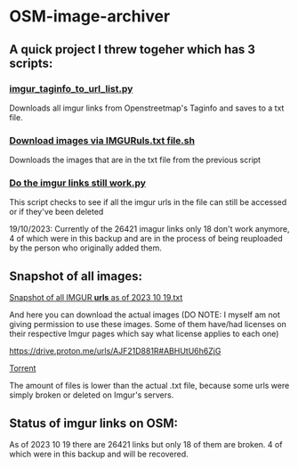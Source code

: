 # OSM-image-archiver
## A quick project I threw togeher which has 3 scripts:

### [imgur_taginfo_to_url_list.py](imgur_taginfo_to_url_list.py)

Downloads all imgur links from Openstreetmap's Taginfo and saves to a txt file.
  
### [Download images via IMGURuls.txt file.sh](Download%20images%20via%20IMGURuls.txt%20file.sh)
Downloads the images that are in the txt file from the previous script

### [Do the imgur links still work.py](Do%20the%20imgur%20links%20still%20work.py)
This script checks to see if all the imgur urls in the file can still be accessed or if they've been deleted

19/10/2023:
Currently of the 26421 imagur links only 18 don't work anymore, 4 of which were in this backup and are in the process of being reuploaded by the person who originally added them.

## Snapshot of all images:

[Snapshot of all IMGUR **urls** as of 2023 10 19.txt](Snapshot%20of%20all%20IMGUR%20**urls**%20as%20of%202023%2010%2019.txt)

And here you can download the actual images (DO NOTE: I myself am not giving permission to use these images. Some of them have/had licenses on their respective Imgur pages which say what license applies to each one)

https://drive.proton.me/urls/AJF21D881R#ABHUtU6h6ZjG

[Torrent](magnet:?xt=urn:btih:8a13d26943b44e00f9e28278301dad4508682f5b&xt=urn:btmh:1220f21c7712c59d8fe359473aae930375da7b2d3fc8be91abe716eb793100867624&dn=Snapshot%20of%20all%20IMGUR%20images%20as%20of%202023%2010%2019.zip)

The amount of files is lower than the actual .txt file, because some urls were simply broken or deleted on Imgur's servers.
## Status of imgur links on OSM:
As of 2023 10 19 there are 26421 links but only 18 of them are broken. 4 of which were in this backup and will be recovered.
